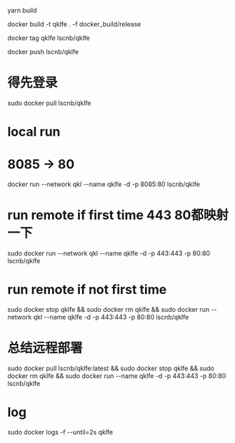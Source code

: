 
yarn build

docker build -t qklfe . -f docker_build/release

docker tag qklfe lscnb/qklfe

docker push lscnb/qklfe

# 得先登录
sudo docker pull lscnb/qklfe

# local run
# 8085 -> 80
 docker run  --network qkl --name qklfe -d -p 8085:80 lscnb/qklfe


# run remote if first time 443 80都映射一下
sudo docker run  --network qkl --name qklfe -d -p 443:443 -p 80:80 lscnb/qklfe

# run remote if not first time
sudo docker stop qklfe && sudo docker rm qklfe &&  sudo docker run --network qkl --name qklfe -d -p 443:443 -p 80:80 lscnb/qklfe


# 总结远程部署
sudo docker pull lscnb/qklfe:latest && sudo docker stop qklfe && sudo docker rm qklfe &&  sudo docker run --name qklfe -d -p 443:443 -p 80:80 lscnb/qklfe


# log
sudo docker logs -f --until=2s qklfe